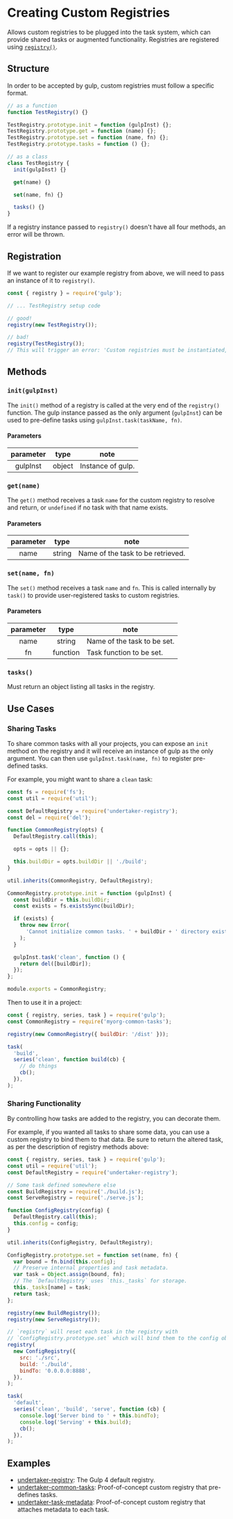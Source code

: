 # Creating Custom Registries

Allows custom registries to be plugged into the task system, which can provide shared tasks or augmented functionality. Registries are registered using [`registry()`](/api/registry).

## Structure

In order to be accepted by gulp, custom registries must follow a specific format.

```js
// as a function
function TestRegistry() {}

TestRegistry.prototype.init = function (gulpInst) {};
TestRegistry.prototype.get = function (name) {};
TestRegistry.prototype.set = function (name, fn) {};
TestRegistry.prototype.tasks = function () {};

// as a class
class TestRegistry {
  init(gulpInst) {}

  get(name) {}

  set(name, fn) {}

  tasks() {}
}
```

If a registry instance passed to `registry()` doesn't have all four methods, an error will be thrown.

## Registration

If we want to register our example registry from above, we will need to pass an instance of it to `registry()`.

```js
const { registry } = require('gulp');

// ... TestRegistry setup code

// good!
registry(new TestRegistry());

// bad!
registry(TestRegistry());
// This will trigger an error: 'Custom registries must be instantiated, but it looks like you passed a constructor'
```

## Methods

### `init(gulpInst)`

The `init()` method of a registry is called at the very end of the `registry()` function. The gulp instance passed as the only argument (`gulpInst`) can be used to pre-define tasks using
`gulpInst.task(taskName, fn)`.

#### Parameters

| parameter |  type  | note              |
| :-------: | :----: | ----------------- |
| gulpInst  | object | Instance of gulp. |

### `get(name)`

The `get()` method receives a task `name` for the custom registry to resolve and return, or `undefined` if no task with that name exists.

#### Parameters

| parameter |  type  | note                              |
| :-------: | :----: | --------------------------------- |
|   name    | string | Name of the task to be retrieved. |

### `set(name, fn)`

The `set()` method receives a task `name` and `fn`. This is called internally by `task()` to provide user-registered tasks to custom registries.

#### Parameters

| parameter |   type   | note                        |
| :-------: | :------: | --------------------------- |
|   name    |  string  | Name of the task to be set. |
|    fn     | function | Task function to be set.    |

### `tasks()`

Must return an object listing all tasks in the registry.

## Use Cases

### Sharing Tasks

To share common tasks with all your projects, you can expose an `init` method on the registry and it will receive an instance of gulp as the only argument. You can then use `gulpInst.task(name, fn)` to register pre-defined tasks.

For example, you might want to share a `clean` task:

```js
const fs = require('fs');
const util = require('util');

const DefaultRegistry = require('undertaker-registry');
const del = require('del');

function CommonRegistry(opts) {
  DefaultRegistry.call(this);

  opts = opts || {};

  this.buildDir = opts.buildDir || './build';
}

util.inherits(CommonRegistry, DefaultRegistry);

CommonRegistry.prototype.init = function (gulpInst) {
  const buildDir = this.buildDir;
  const exists = fs.existsSync(buildDir);

  if (exists) {
    throw new Error(
      'Cannot initialize common tasks. ' + buildDir + ' directory exists.',
    );
  }

  gulpInst.task('clean', function () {
    return del([buildDir]);
  });
};

module.exports = CommonRegistry;
```

Then to use it in a project:

```js
const { registry, series, task } = require('gulp');
const CommonRegistry = require('myorg-common-tasks');

registry(new CommonRegistry({ buildDir: '/dist' }));

task(
  'build',
  series('clean', function build(cb) {
    // do things
    cb();
  }),
);
```

### Sharing Functionality

By controlling how tasks are added to the registry, you can decorate them.

For example, if you wanted all tasks to share some data, you can use a custom registry to bind them to that data. Be sure to return the altered task, as per the description of registry methods above:

```js
const { registry, series, task } = require('gulp');
const util = require('util');
const DefaultRegistry = require('undertaker-registry');

// Some task defined somewhere else
const BuildRegistry = require('./build.js');
const ServeRegistry = require('./serve.js');

function ConfigRegistry(config) {
  DefaultRegistry.call(this);
  this.config = config;
}

util.inherits(ConfigRegistry, DefaultRegistry);

ConfigRegistry.prototype.set = function set(name, fn) {
  var bound = fn.bind(this.config);
  // Preserve internal properties and task metadata.
  var task = Object.assign(bound, fn);
  // The `DefaultRegistry` uses `this._tasks` for storage.
  this._tasks[name] = task;
  return task;
};

registry(new BuildRegistry());
registry(new ServeRegistry());

// `registry` will reset each task in the registry with
// `ConfigRegistry.prototype.set` which will bind them to the config object.
registry(
  new ConfigRegistry({
    src: './src',
    build: './build',
    bindTo: '0.0.0.0:8888',
  }),
);

task(
  'default',
  series('clean', 'build', 'serve', function (cb) {
    console.log('Server bind to ' + this.bindTo);
    console.log('Serving' + this.build);
    cb();
  }),
);
```

## Examples

- [undertaker-registry](https://github.com/gulpjs/undertaker-registry): The Gulp 4 default registry.
- [undertaker-common-tasks](https://github.com/gulpjs/undertaker-common-tasks): Proof-of-concept custom registry that pre-defines tasks.
- [undertaker-task-metadata](https://github.com/gulpjs/undertaker-task-metadata): Proof-of-concept custom registry that attaches metadata to each task.
